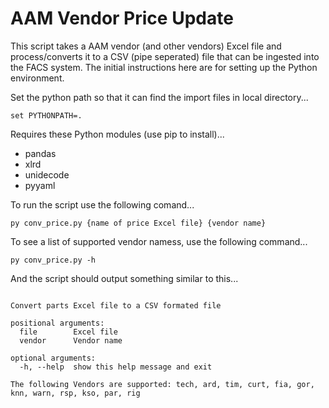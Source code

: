# AAM Vendor Price Update
This script takes a AAM vendor (and other vendors) Excel file and process/converts it to a CSV (pipe seperated) file that can be ingested into the FACS system.  The initial instructions here are for setting up the Python environment.

Set the python path so that it can find the import files in local directory...

`set PYTHONPATH=.`
  
Requires these Python modules (use pip to install)...
- pandas
- xlrd
- unidecode
- pyyaml

To run the script use the following comand...

`py conv_price.py {name of price Excel file} {vendor name}`

To see a list of supported vendor namess, use the following command...

`py conv_price.py -h`

And the script should output something similar to this...

```usage: conv_price.py [-h] file vendor

Convert parts Excel file to a CSV formated file

positional arguments:
  file        Excel file
  vendor      Vendor name

optional arguments:
  -h, --help  show this help message and exit

The following Vendors are supported: tech, ard, tim, curt, fia, gor, knn, warn, rsp, kso, par, rig

